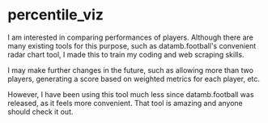 # percentile_viz

I am interested in comparing performances of players. Although there are many existing tools for this purpose, such as datamb.football's convenient radar chart tool, I made this to train my coding and web scraping skills.

I may make further changes in the future, such as allowing more than two players, generating a score based on weighted metrics for each player, etc.

However, I have been using this tool much less since datamb.football was released, as it feels more convenient. That tool is amazing and anyone should check it out.

